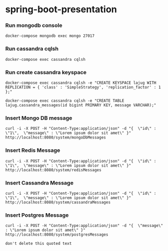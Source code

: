 # spring-boot-presentation



###  Run mongodb console
```
docker-compose mongodb exec mongo 27017
```

###  Run cassandra cqlsh
```
docker-compose exec cassandra cqlsh
```

###  Run create cassandra keyspace
```
docker-compose exec cassandra cqlsh -e "CREATE KEYSPACE lajug WITH REPLICATION = { 'class' : 'SimpleStrategy', 'replication_factor' : 1 };"

docker-compose exec cassandra cqlsh -e "CREATE TABLE lajug.cassandra_messages(id bigint PRIMARY KEY, message VARCHAR);"
```

### Insert Mongo DB message
```
curl -i -X POST -H "Content-Type:application/json" -d "{  \"id\" : \"1\",  \"message\" : \"Lorem ipsum dolor sit amet\" }" http://localhost:8080/system/mongoDbMessages
```

### Insert Redis Message
```
curl -i -X POST -H "Content-Type:application/json" -d "{  \"id\" : \"1\",  \"message\" : \"Lorem ipsum dolor sit amet\" }" http://localhost:8080/system/redisMessages
```

### Insert Cassandra Message
```
curl -i -X POST -H "Content-Type:application/json" -d "{  \"id\" : \"1\",  \"message\" : \"Lorem ipsum dolor sit amet\" }" http://localhost:8080/system/cassandraMessages
```
### Insert Postgres Message
```
curl -i -X POST -H "Content-Type:application/json" -d "{  \"message\" : \"Lorem ipsum dolor sit amet\" }" http://localhost:8080/system/postgresMessages
```


```
don't delete this quoted text
```